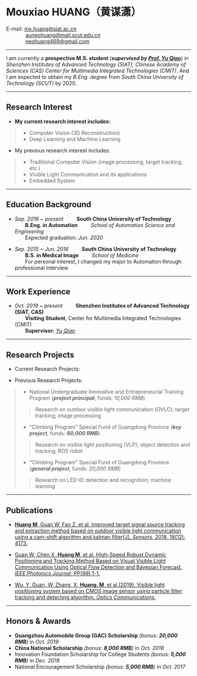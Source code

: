 # **Mouxiao HUANG**<font face="楷体">（黄谋潇）</font>  
E-mail: mx.huang@siat.ac.cn  
&ensp;&ensp;&ensp;&ensp;&ensp;&ensp;&ensp; auneohuang@mail.scut.edu.cn  
&ensp;&ensp;&ensp;&ensp;&ensp;&ensp;&ensp; neohuang469@gmail.com  

---  

I am currently a **prospective M.S. student** (***supervised by [Prof. Yu Qiao](http://mmlab.siat.ac.cn/yuqiao/)***) in *Shenzhen Institutes of Advanced Technology (SIAT), Chinese Academy of Sciences (CAS) Center for Multimedia Integrated Technologies (CMIT)*. And I am expected to obtain my *B.Eng. degree* from *South China University of Technology (SCUT)* by 2020.  

---  

## **Research Interest**
- **My current research interest includes:**  
> - Computer Vision (3D Reconstruction)  
> - Deep Learning and Machine Learning  
  
- My previous research interest includes:  
> - Traditional Computer Vision (image processing, target tracking, etc.)  
> - Visible Light Communication and its applications  
> - Embedded System  

---  

## **Education Background**
- *Sep. 2016 ~ present* &ensp;&ensp;&ensp;&ensp; **South China University of Technology**  
&ensp;&ensp;&ensp;&ensp;**B.Eng. in Automation** &ensp;&ensp;&ensp;&ensp;  *School of Automation Science and Engineering*  
&ensp;&ensp;&ensp;&ensp;Expected graduation: *Jun. 2020*    

- *Sep. 2015 ~ Jun. 2016* &ensp;&ensp;&ensp;&ensp;  **South China University of Technology**  
&ensp;&ensp;&ensp;&ensp;**B.S. in Medical Image** &ensp;&ensp;&ensp;&ensp;  *School of Medicine*  
&ensp;&ensp;&ensp;&ensp;For personal interest, I changed my major to Automation through professional interview  

---  

## **Work Experience**
- *Oct. 2019 ~ present* &ensp;&ensp;&ensp;&ensp; **Shenzhen Institutes of Advanced Technology (SIAT, CAS)**  
&ensp;&ensp;&ensp;&ensp;**Visiting Student**, Center for Multimedia Integrated Technologies (CMIT)  
&ensp;&ensp;&ensp;&ensp;**Supervisor:** [*Yu Qiao*](http://mmlab.siat.ac.cn/yuqiao/)  

---  

## **Research Projects**
- Current Research Projects:  
  
- Previous Research Projects:  
> - National Undergraduate Innovative and Entrepreneurial Training Program (***project principal***, funds: *10,000 RMB*)  
>> Research on outdoor visible light communication (OVLC); target tracking; image processing  
> - "Climbing Program" Special Fund of Guangdong Province (***key project***, funds: ***60,000 RMB***)  
>> Research on visible light positioning (VLP); object detection and tracking; ROS robot  
> - "Climbing Program" Special Fund of Guangdong Province (***general project***, funds: *20,000 RMB*)  
>> Research on LED-ID detection and recognition; machine learning  

---  

## **Publications**
- [**Huang M**, Guan W, Fan Z, et al. Improved target signal source tracking and extraction method based on outdoor visible light communication using a cam-shift algorithm and kalman filter\[J\]. *Sensors*, 2018, 18(12): 4173.](https://www.mdpi.com/1424-8220/18/12/4173/htm)  

- [Guan W ,Chen X ,**Huang M**, et al. High-Speed Robust Dynamic Positioning and Tracking Method Based on Visual Visible Light Communication Using Optical Flow Detection and Bayesian Forecast. *IEEE Photonics Journal*, PP(99):1-1.](https://ieeexplore.ieee.org/abstract/document/8368189/)  

- [Wu, Y, Guan, W, Zhang, X, **Huang, M**, et al.(2019). Visible light positioning system based on CMOS image sensor using particle filter tracking and detecting algorithm. *Optics Communications*.](https://www.sciencedirect.com/science/article/pii/S0030401819302676)  

---  

## **Honors & Awards**
- **Guangzhou Automobile Group (GAC) Scholarship** *(bonus: **20,000 RMB**)* in *Oct. 2019*  
- **China National Scholarship** *(bonus: **8,000 RMB**)* in *Oct. 2018*  
- Innovation Foundation Scholarship for College Students *(bonus: **5,000 RMB**)* in *Dec. 2018*  
- National Encouragement Scholarship *(bonus: **5,000 RMB**)* in *Oct. 2017*  
<link rel="shortcut icon" href="1.png" type="image/x-icon"/>  
